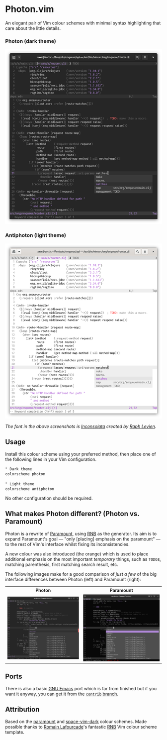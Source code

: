 # Photon.vim

An elegant pair of Vim colour schemes with minimal syntax highlighting that
care about the little details.


### Photon (dark theme)

![](https://raw.githubusercontent.com/axvr/photon.vim/be279d4bd29d78f61860f97be6561b65c0d10067/photon5.png)

### Antiphoton (light theme)

![](https://raw.githubusercontent.com/axvr/photon.vim/be279d4bd29d78f61860f97be6561b65c0d10067/antiphoton1.png)

_The font in the above screenshots is [Inconsolata](https://levien.com/type/myfonts/inconsolata.html) created by [Raph Levien](https://levien.com/)._


## Usage

Install this colour scheme using your preferred method, then place one of the
following lines in your Vim configuration.

```vim
" Dark theme
colorscheme photon

" Light theme
colorscheme antiphoton
```

No other configuration should be required.


## What makes Photon different?  (Photon vs. Paramount)

Photon is a rewrite of [Paramount][], using [RNB][] as the generator.  Its aim
is to expand Paramount's goal — "only \[placing\] emphasis on the paramount" —
to the rest of Vim's interface whilst fixing its inconsistencies.

A new colour was also introduced (the orange) which is used to place additional
emphasis on the most important *temporary* things, such as `TODO`s, matching
parenthesis, first matching search result, etc.

The following images make for a good comparison of *just a few* of the big
interface differences between Photon \(left\) and Paramount \(right\):

<table>
<tr>
<th>Photon</th>
<th>Paramount</th>
</tr>
<tr>
<td>
<img alt="Comparison image of Photon" title="Photon" width="500"
     src="https://raw.githubusercontent.com/axvr/photon.vim/images/photon-compare1.png" />
</td>
<td>
<img alt="Comparison image of Paramount" title="Paramount" width="500"
     src="https://raw.githubusercontent.com/axvr/photon.vim/images/paramount1.png" />
</td>
</tr>
</table>


## Ports

There is also a basic [GNU Emacs](https://www.gnu.org/software/emacs/) port
which is far from finished but if you want it anyway, you can get it from the
[`contrib` branch](https://raw.githubusercontent.com/axvr/photon.vim/contrib/emacs/photon-theme.el).


## Attribution

Based on the [paramount][] and [space-vim-dark][] colour schemes.  Made possible
thanks to [Romain Lafourcade][]'s fantastic [RNB][] Vim colour scheme template.


[space-vim-dark]: https://github.com/liuchengxu/space-vim-dark
[Apprentice]: https://github.com/romainl/Apprentice
[Paramount]: https://github.com/owickstrom/vim-colors-paramount
[Romain Lafourcade]: https://github.com/romainl
[RNB]: https://github.com/romainl/vim-rnb
